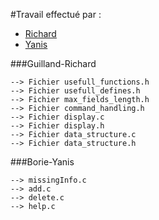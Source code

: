 #Travail effectué par :


* [Richard](#Guilland-Richard)
* [Yanis](#Borie-Yanis)

###Guilland-Richard
```
--> Fichier usefull_functions.h
--> Fichier usefull_defines.h
--> Fichier max_fields_length.h
--> Fichier command_handling.h
--> Fichier display.c
--> Fichier display.h
--> Fichier data_structure.c
--> Fichier data_structure.h
```

###Borie-Yanis
```
--> missingInfo.c
--> add.c
--> delete.c
--> help.c
```